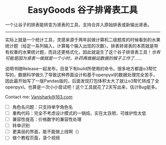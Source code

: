 
<center><h1><b> EasyGoods 谷子排肾表工具 </b></h1></center>

一个让谷子的排表能转变为肾表的工具，支持合并入原始排表或新输出肾表。

---

实际上就是一个统计工具，灵感来源于两年前做计算机二级题库的时候看到的水果统计题（给定一系列输入，计算每个输入出现的次数）。排表转肾表的本质就是带有权重的水果统计题，而且还更格式化，因此就诞生了这个谷子排肾表工具！*也有可能是因为肾表一做就是一个小时，补药再做搬运数据的猴子工作了......*

说明书随Release一起发布，目录下有build所使用的命令。很多地方都是o3帮忙写的，数据科学做久了导致这种界面设计和基于openpyxl的数据处理完全苦手，因此最开始写了一版Pandas版的，后面发现打包体积太大了就让o3帮忙转成了全openpyxl。也算是一次小小尝试吧！这个工具就花了2天写出来，估计Bug挺多。

Contact me: Vanishark@163.com

* [ ] 角色名问题：只支持单字角色名
* [ ] 重构代码：完全不考虑设计模式的一锅炖，实在太丑陋，可维护性太低
* [ ] 兼容性提高：价格数字的兼容性处理
* [ ] 转单识别
* [ ] 更美丽的界面，能不能做上线啊（）
* [ ] 做个教程页面，录个视频
